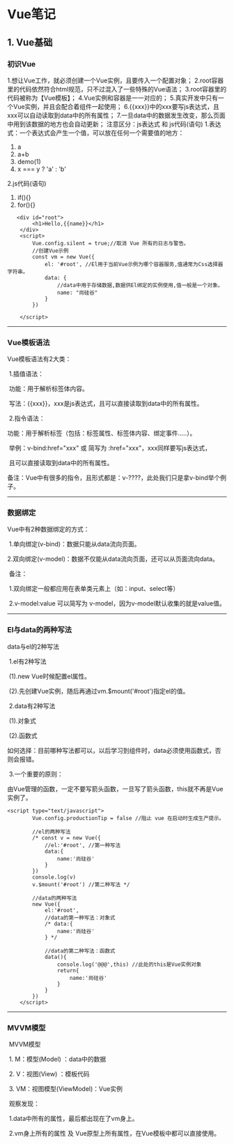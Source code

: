 # Vue笔记
## 1. Vue基础
### 初识Vue
 1.想让Vue工作，就必须创建一个Vue实例，且要传入一个配置对象；
 2.root容器里的代码依然符合html规范，只不过混入了一些特殊的Vue语法；
 3.root容器里的代码被称为【Vue模板】；
 4.Vue实例和容器是一一对应的；
 5.真实开发中只有一个Vue实例，并且会配合着组件一起使用；
 6.{{xxx}}中的xxx要写js表达式，且xxx可以自动读取到data中的所有属性；
 7.一旦data中的数据发生改变，那么页面中用到该数据的地方也会自动更新；
 注意区分：js表达式 和 js代码(语句)
 1.表达式：一个表达式会产生一个值，可以放在任何一个需要值的地方：

1. a
2. a+b
3. demo(1)
4. x === y ? 'a' : 'b'

2.js代码(语句)

1.  if(){}
2.  for(){}
``` Vue
   <div id="root">
        <h1>Hello,{{name}}</h1>
    </div>
    <script>
        Vue.config.silent = true;//取消 Vue 所有的日志与警告。
        //创建Vue示例
        const vm = new Vue({
            el: '#root', //El用于当前Vue示例为哪个容器服务,值通常为Css选择器字符串。
            data: {
                //data中用于存储数据,数据供El绑定的实例使用,值一般是一个对象。
                name: "尚硅谷"
            }
        })

    </script>
```
***

### Vue模板语法

Vue模板语法有2大类：

​          1.插值语法：  

​              功能：用于解析标签体内容。

​              写法：{{xxx}}，xxx是js表达式，且可以直接读取到data中的所有属性。

​          2.指令语法：

​              功能：用于解析标签（包括：标签属性、标签体内容、绑定事件.....）。

​              举例：v-bind:href="xxx" 或  简写为 :href="xxx"，xxx同样要写js表达式，

​                   且可以直接读取到data中的所有属性。

​              备注：Vue中有很多的指令，且形式都是：v-????，此处我们只是拿v-bind举个例子。

***

### 数据绑定

 Vue中有2种数据绑定的方式：

​          1.单向绑定(v-bind)：数据只能从data流向页面。

​          2.双向绑定(v-model)：数据不仅能从data流向页面，还可以从页面流向data。

​            备注：

​                1.双向绑定一般都应用在表单类元素上（如：input、select等）

​                2.v-model:value 可以简写为 v-model，因为v-model默认收集的就是value值。

***

### El与data的两种写法

 data与el的2种写法

​          1.el有2种写法

​                  (1).new Vue时候配置el属性。

​                  (2).先创建Vue实例，随后再通过vm.$mount('#root')指定el的值。

​          2.data有2种写法

​                  (1).对象式

​                  (2).函数式

​                  如何选择：目前哪种写法都可以，以后学习到组件时，data必须使用函数式，否则会报错。

​          3.一个重要的原则：

​                  由Vue管理的函数，一定不要写箭头函数，一旦写了箭头函数，this就不再是Vue实例了。

```vue
<script type="text/javascript">
		Vue.config.productionTip = false //阻止 vue 在启动时生成生产提示。

		//el的两种写法
		/* const v = new Vue({
			//el:'#root', //第一种写法
			data:{
				name:'尚硅谷'
			}
		})
		console.log(v)
		v.$mount('#root') //第二种写法 */

		//data的两种写法
		new Vue({
			el:'#root',
			//data的第一种写法：对象式
			/* data:{
				name:'尚硅谷'
			} */

			//data的第二种写法：函数式
			data(){
				console.log('@@@',this) //此处的this是Vue实例对象
				return{
					name:'尚硅谷'
				}
			}
		})
	</script>
```

***

### MVVM模型

​    MVVM模型

​            1. M：模型(Model) ：data中的数据

​            2. V：视图(View) ：模板代码

​            3. VM：视图模型(ViewModel)：Vue实例

​      观察发现：

​            1.data中所有的属性，最后都出现在了vm身上。

​            2.vm身上所有的属性 及 Vue原型上所有属性，在Vue模板中都可以直接使用。



